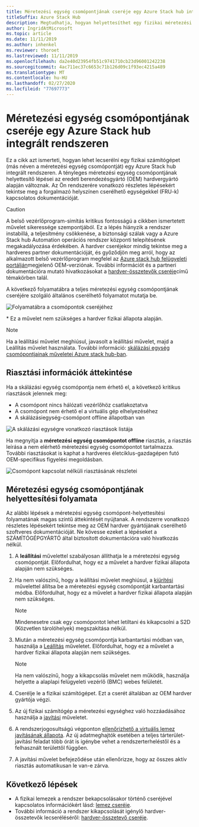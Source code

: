 ```yaml
---
title: Méretezési egység csomópontjának cseréje egy Azure Stack hub integrált rendszeren
titleSuffix: Azure Stack Hub
description: Megtudhatja, hogyan helyettesíthet egy fizikai méretezési egység csomópontot egy Azure Stack hub integrált rendszeren.
author: IngridAtMicrosoft
ms.topic: article
ms.date: 11/11/2019
ms.author: inhenkel
ms.reviewer: thoroet
ms.lastreviewed: 11/11/2019
ms.openlocfilehash: da2e40d23954fb51c9741710cb23d96001242238
ms.sourcegitcommit: 4ac711ec37c6653c71b126d09c1f93ec4215a489
ms.translationtype: MT
ms.contentlocale: hu-HU
ms.lasthandoff: 02/27/2020
ms.locfileid: "77697773"
---
```

# <a name="replace-a-scale-unit-node-on-an-azure-stack-hub-integrated-system"></a>Méretezési egység csomópontjának cseréje egy Azure Stack hub integrált rendszeren

Ez a cikk azt ismerteti, hogyan lehet lecserélni egy fizikai számítógépet (más néven a méretezési egység csomópontját) egy Azure Stack hub integrált rendszeren. A tényleges méretezési egység csomópontjának helyettesítő lépései az eredeti berendezésgyártó (OEM) hardvergyártó alapján változnak. Az Ön rendszerére vonatkozó részletes lépésekért tekintse meg a forgalmazó helyszínen cserélhető egységekkel (FRU-k) kapcsolatos dokumentációját.

> [!CAUTION]  
> A belső vezérlőprogram-simítás kritikus fontosságú a cikkben ismertetett művelet sikeressége szempontjából. Ez a lépés hiányzik a rendszer instabillá, a teljesítmény csökkenése, a biztonsági szálak vagy a Azure Stack hub Automation operációs rendszer központi telepítésének megakadályozása érdekében. A hardver cseréjekor mindig tekintse meg a hardveres partner dokumentációját, és győződjön meg arról, hogy az alkalmazott belső vezérlőprogram megfelel az [Azure stack hub felügyeleti portálján](azure-stack-updates.md)megjelenő OEM-verziónak. További információt és a partneri dokumentációra mutató hivatkozásokat a [hardver-összetevők cseréje](azure-stack-replace-component.md)című témakörben talál.

A következő folyamatábra a teljes méretezési egység csomópontjának cseréjére szolgáló általános cserélhető folyamatot mutatja be.

![Folyamatábra a csomópontok cseréjéhez](media/azure-stack-replace-node/replacenodeflow.png)

\* Ez a művelet nem szükséges a hardver fizikai állapota alapján.

> [!Note]  
> Ha a leállítási művelet meghiúsul, javasolt a leállítási művelet, majd a Leállítás művelet használata. További információ: [skálázási egység csomópontjainak műveletei Azure stack hub-ban](https://docs.microsoft.com/azure-stack/operator/azure-stack-node-actions).

## <a name="review-alert-information"></a>Riasztási információk áttekintése

Ha a skálázási egység csomópontja nem érhető el, a következő kritikus riasztások jelennek meg:

- A csomópont nincs hálózati vezérlőhöz csatlakoztatva
- A csomópont nem érhető el a virtuális gép elhelyezéséhez
- A skálázásiegység-csomópont offline állapotban van

![A skálázási egységre vonatkozó riasztások listája](media/azure-stack-replace-node/nodedownalerts.png)

Ha megnyitja a **méretezési egység csomópontot offline** riasztás, a riasztás leírása a nem elérhető méretezési egység csomópontot tartalmazza. További riasztásokat is kaphat a hardveres életciklus-gazdagépen futó OEM-specifikus figyelési megoldásban.

![Csomópont kapcsolat nélküli riasztásának részletei](media/azure-stack-replace-node/nodeoffline.png)

## <a name="scale-unit-node-replacement-process"></a>Méretezési egység csomópontjának helyettesítési folyamata

Az alábbi lépések a méretezési egység csomópont-helyettesítési folyamatának magas szintű áttekintését nyújtanak. A rendszerre vonatkozó részletes lépésekért tekintse meg az OEM hardver gyártójának cserélhető szoftveres dokumentációját. Ne kövesse ezeket a lépéseket a SZÁMÍTÓGÉPGYÁRTÓ által biztosított dokumentációra való hivatkozás nélkül.

1. A **leállítási** művelettel szabályosan állíthatja le a méretezési egység csomópontját. Előfordulhat, hogy ez a művelet a hardver fizikai állapota alapján nem szükséges.

2. Ha nem valószínű, hogy a leállítási művelet meghiúsul, a [kiürítési](azure-stack-node-actions.md#drain) művelettel állítsa be a méretezési egység csomópontját karbantartási módba. Előfordulhat, hogy ez a művelet a hardver fizikai állapota alapján nem szükséges.

   > [!NOTE]  
   > Mindenesetre csak egy csomópontot lehet letiltani és kikapcsolni a S2D (Közvetlen tárolóhelyek) megszakítása nélkül.

3. Miután a méretezési egység csomópontja karbantartási módban van, használja a [Leállítás](azure-stack-node-actions.md#stop) műveletet. Előfordulhat, hogy ez a művelet a hardver fizikai állapota alapján nem szükséges.

   > [!NOTE]  
   > Ha nem valószínű, hogy a kikapcsolás művelet nem működik, használja helyette a alaplapi felügyeleti vezérlő (BMC) webes felületét.

4. Cserélje le a fizikai számítógépet. Ezt a cserét általában az OEM hardver gyártója végzi.
5. Az új fizikai számítógép a méretezési egységhez való hozzáadásához használja a [javítási](azure-stack-node-actions.md#repair) műveletet.
6. A rendszerjogosultságú végponton [ellenőrizhető a virtuális lemez javításának állapota](azure-stack-replace-disk.md#check-the-status-of-virtual-disk-repair-using-the-privileged-endpoint). Az új adatmeghajtók esetében a teljes tárterület-javítási feladat több órát is igénybe vehet a rendszerterheléstől és a felhasznált területtől függően.
7. A javítási művelet befejeződése után ellenőrizze, hogy az összes aktív riasztás automatikusan le van-e zárva.

## <a name="next-steps"></a>Következő lépések

- A fizikai lemezek a rendszer bekapcsolásakor történő cseréjével kapcsolatos információkért lásd: [lemez cseréje](azure-stack-replace-disk.md). 
- További információ a rendszer kikapcsolását igénylő hardver-összetevők lecseréléséről: [hardver-összetevő cseréje](azure-stack-replace-component.md).
